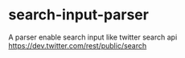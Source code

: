 # search-input-parser

A parser enable search input like twitter search api https://dev.twitter.com/rest/public/search
